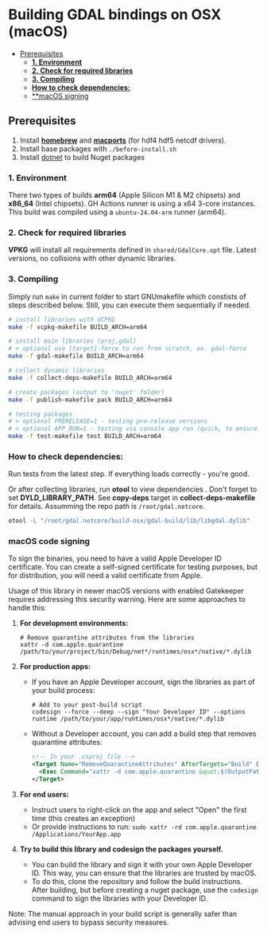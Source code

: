 # Building GDAL bindings on OSX (macOS)
 
  * [Prerequisites](#prerequisites)
    + [**1. Environment**](#1-environment)
    + [**2. Check for required libraries**](#2-check-for-required-libraries)
    + [**3. Compiling**](#3-compiling)
    + [**How to check dependencies:**](#6-how-to-check-dependencies)
    + [**macOS signing](#macos-signing)

## Prerequisites

1. Install [**homebrew**](https://docs.brew.sh/Installation) and [**macports**](https://www.macports.org/install.php) (for hdf4 hdf5 netcdf drivers).
2. Install base packages with `./before-install.sh`
3. Install [dotnet](https://dotnet.microsoft.com/en-us/download) to build Nuget packages

### **1. Environment**
There two types of builds **arm64** (Apple Silicon M1 & M2 chipsets) and **x86_64** (Intel chipsets). GH Actions runner is using a x64 3-core instances.
This build was compiled using a `ubuntu-24.04-arm` runner (arm64).
 
### **2. Check for required libraries**
 **VPKG** will install all requirements defined in `shared/GdalCore.opt` file. Latest versions, no collisions with other dynamic libraries.

### **3. Compiling**

Simply run `make` in current folder to start GNUmakefile which constists of steps described below.
Still, you can execute them sequentially if needed.

```bash
# install libraries with VCPKG
make -f vcpkg-makefile BUILD_ARCH=arm64

# install main libraries (proj,gdal)
# > optional use [target]-force to run from scratch, ex. gdal-force
make -f gdal-makefile BUILD_ARCH=arm64

# collect dynamic libraries 
make -f collect-deps-makefile BUILD_ARCH=arm64

# create packages (output to 'nuget' folder)
make -f publish-makefile pack BUILD_ARCH=arm64

# testing packages
# > optional PRERELEASE=1 - testing pre-release versions
# > optional APP_RUN=1 - testing via console app run (quick, to ensure deps were loaded correctly)
make -f test-makefile test BUILD_ARCH=arm64
```

### **How to check dependencies:**
Run tests from the latest step. If everything loads correctly - you're good.

Or after collecting libraries, run **otool** to view dependencies .
Don't forget to set **DYLD_LIBRARY_PATH**. See **copy-deps** target in **collect-deps-makefile** for details. Assumming the repo path is `/root/gdal.netcore`.
```bash
otool -L "/root/gdal.netcore/build-osx/gdal-build/lib/libgdal.dylib"
```

### **macOS code signing**
To sign the binaries, you need to have a valid Apple Developer ID certificate. You can create a self-signed certificate for testing purposes, but for distribution, you will need a valid certificate from Apple.

Usage of this library in newer macOS versions with enabled Gatekeeper requires addressing this security warning. Here are some approaches to handle this:

1. **For development environments:**
   ```shell
   # Remove quarantine attributes from the libraries
   xattr -d com.apple.quarantine /path/to/your/project/bin/Debug/net*/runtimes/osx*/native/*.dylib
   ```

2. **For production apps:**
   - If you have an Apple Developer account, sign the libraries as part of your build process:
     ```shell
     # Add to your post-build script
     codesign --force --deep --sign "Your Developer ID" --options runtime /path/to/your/app/runtimes/osx*/native/*.dylib
     ```
   - Without a Developer account, you can add a build step that removes quarantine attributes:
     ```xml
     <!-- In your .csproj file -->
     <Target Name="RemoveQuarantineAttributes" AfterTargets="Build" Condition="$([MSBuild]::IsOSPlatform('OSX'))">
       <Exec Command="xattr -d com.apple.quarantine &quot;$(OutputPath)runtimes/osx*/native/*.dylib&quot; 2>/dev/null || true" ContinueOnError="true" />
     </Target>
     ```

3. **For end users:**
   - Instruct users to right-click on the app and select "Open" the first time (this creates an exception)
   - Or provide instructions to run: `sudo xattr -rd com.apple.quarantine /Applications/YourApp.app`

4. **Try to build this library and codesign the packages yourself.**
   - You can build the library and sign it with your own Apple Developer ID. This way, you can ensure that the libraries are trusted by macOS.
   - To do this, clone the repository and follow the build instructions. After building, but before creating a nuget package, use the `codesign` command to sign the libraries with your Developer ID.

Note: The manual approach in your build script is generally safer than advising end users to bypass security measures.
